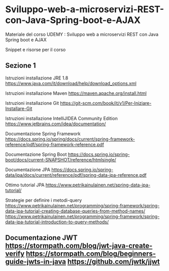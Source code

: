 # Sviluppo-web-a-microservizi-REST-con-Java-Spring-boot-e-AJAX
Materiale del corso UDEMY : Sviluppo web a microservizi REST con Java Spring boot e AJAX

Snippet e risorse per il corso

Sezione 1
-----------------------------------------
Istruzioni installazione JRE 1.8
https://www.java.com/it/download/help/download_options.xml

Istruzioni installazione Maven
https://maven.apache.org/install.html

Istruzioni installazione Git
https://git-scm.com/book/it/v1/Per-Iniziare-Installare-Git

Istruzioni installazione IntelliJIDEA Community Edition
https://www.jetbrains.com/idea/documentation/

Documentazione Spring Framework
https://docs.spring.io/spring/docs/current/spring-framework-reference/pdf/spring-framework-reference.pdf

Documentazione Spring Boot
https://docs.spring.io/spring-boot/docs/current-SNAPSHOT/reference/htmlsingle/

Documentazione JPA
https://docs.spring.io/spring-data/jpa/docs/current/reference/pdf/spring-data-jpa-reference.pdf

Ottimo tutorial JPA
https://www.petrikainulainen.net/spring-data-jpa-tutorial/

Strategie per definire i metodi-query
https://www.petrikainulainen.net/programming/spring-framework/spring-data-jpa-tutorial-creating-database-queries-from-method-names/
https://www.petrikainulainen.net/programming/spring-framework/spring-data-jpa-tutorial-introduction-to-query-methods/

Documentazione JWT
https://stormpath.com/blog/jwt-java-create-verify
https://stormpath.com/blog/beginners-guide-jwts-in-java
https://github.com/jwtk/jjwt
------------------------------------------





